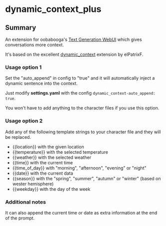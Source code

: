 # dynamic_context_plus

## Summary
An extension for oobabooga's [Text Generation WebUI](https://github.com/oobabooga/text-generation-webui) which gives conversations more context.

It's based on the excellent [dynamic_context](https://github.com/elPatrixF/dynamic_context) extension by elPatrixF.

### Usage option 1
Set the "auto_append" in config to "true" and it will automatically inject a dynamic sentence into the context.

Just modify **settings.yaml** with the config `dynamic_context-auto_append: true`.

You won't have to add anything to the character files if you use this option.

### Usage option 2
Add any of the following template strings to your character file and they will be replaced.
- {{location}} with the given location
- {{temperature}} with the selected temperature
- {{weather}} with the selected weather
- {{time}} with the current time
- {{time_of_day}} with "morning", "afternoon", "evening" or "night"
- {{date}} with the current data
- {{season}} with the "spring", "summer", "autumn" or "winter" (based on wester hemisphere)
- {{weekday}} with the day of the week

### Additional notes
It can also append the current time or date as extra information at the end of the prompt.
